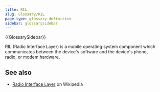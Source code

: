 ```yaml
---
title: RIL
slug: Glossary/RIL
page-type: glossary-definition
sidebar: glossarysidebar
---
```


{{GlossarySidebar}}

RIL (Radio Interface Layer) is a mobile operating system component which communicates between the device's software and the device's phone, radio, or modem hardware.

## See also

- [Radio Interface Layer](https://en.wikipedia.org/wiki/Radio_Interface_Layer) on Wikipedia
